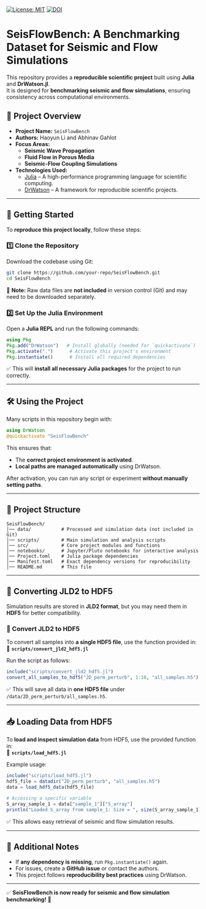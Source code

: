 [![License: MIT](https://img.shields.io/badge/License-MIT-yellow.svg)](https://github.com/haoyunl2/SeisFlowBench/blob/main/LICENSE)
[![DOI](https://zenodo.org/badge/DOI/10.5281/zenodo.14927938.svg)](https://doi.org/10.5281/zenodo.14927938)

# SeisFlowBench: A Benchmarking Dataset for Seismic and Flow Simulations  

This repository provides a **reproducible scientific project** built using **Julia** and **DrWatson.jl**.  
It is designed for **benchmarking seismic and flow simulations**, ensuring consistency across computational environments.  

## 📌 Project Overview  
- **Project Name:** `SeisFlowBench`  
- **Authors:** Haoyun Li and Abhinav Gahlot  
- **Focus Areas:**  
  - **Seismic Wave Propagation**  
  - **Fluid Flow in Porous Media**  
  - **Seismic-Flow Coupling Simulations**  
- **Technologies Used:**  
  - [Julia](https://julialang.org/) – A high-performance programming language for scientific computing.  
  - [DrWatson](https://juliadynamics.github.io/DrWatson.jl/stable/) – A framework for reproducible scientific projects.  

---

## 🚀 Getting Started  
To **reproduce this project locally**, follow these steps:  

### 1️⃣ Clone the Repository  
Download the codebase using Git:  
```sh
git clone https://github.com/your-repo/SeisFlowBench.git
cd SeisFlowBench
```  
🚨 **Note:** Raw data files are **not included** in version control (Git) and may need to be downloaded separately.  

### 2️⃣ Set Up the Julia Environment  
Open a **Julia REPL** and run the following commands:  
```julia
using Pkg
Pkg.add("DrWatson")   # Install globally (needed for `quickactivate`)
Pkg.activate(".")      # Activate this project's environment
Pkg.instantiate()      # Install all required dependencies
```  
✅ This will **install all necessary Julia packages** for the project to run correctly.  

---

## 🛠 Using the Project  
Many scripts in this repository begin with:  
```julia
using DrWatson
@quickactivate "SeisFlowBench"
```  
This ensures that:  
- The **correct project environment is activated**.  
- **Local paths are managed automatically** using DrWatson.  

After activation, you can run any script or experiment **without manually setting paths**.  

---

## 📂 Project Structure  
```
SeisFlowBench/
│── data/           # Processed and simulation data (not included in Git)
│── scripts/        # Main simulation and analysis scripts
│── src/            # Core project modules and functions
│── notebooks/      # Jupyter/Pluto notebooks for interactive analysis
│── Project.toml    # Julia package dependencies
│── Manifest.toml   # Exact dependency versions for reproducibility
│── README.md       # This file
```  

---

## 🔄 Converting JLD2 to HDF5  
Simulation results are stored in **JLD2 format**, but you may need them in **HDF5** for better compatibility.  

### 📌 Convert JLD2 to HDF5  
To convert all samples into **a single HDF5 file**, use the function provided in:  
📄 **`scripts/convert_jld2_hdf5.jl`**  

Run the script as follows:  
```julia
include("scripts/convert_jld2_hdf5.jl")
convert_all_samples_to_hdf5("2D_perm_perturb", 1:10, "all_samples.h5")
```
✅ This will save all data in **one HDF5 file** under `/data/2D_perm_perturb/all_samples.h5`.

---

## 📥 Loading Data from HDF5  
To **load and inspect simulation data** from HDF5, use the provided function in:  
📄 **`scripts/load_hdf5.jl`**  

Example usage:  
```julia
include("scripts/load_hdf5.jl")
hdf5_file = datadir("2D_perm_perturb", "all_samples.h5")
data = load_hdf5_data(hdf5_file)

# Accessing a specific variable
S_array_sample_1 = data["sample_1"]["S_array"]
println("Loaded S_array from sample_1: Size = ", size(S_array_sample_1))
```

✅ This allows easy retrieval of seismic and flow simulation results.

---

## 📌 Additional Notes  
- If **any dependency is missing**, run `Pkg.instantiate()` again.  
- For issues, create a **GitHub issue** or contact the authors.  
- This project follows **reproducibility best practices** using DrWatson.  

---

✅ **SeisFlowBench is now ready for seismic and flow simulation benchmarking!** 🚀  
